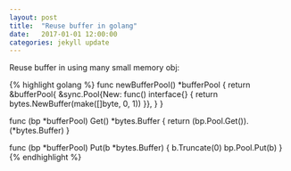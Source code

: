 ```yaml
---
layout: post
title:  "Reuse buffer in golang"
date:   2017-01-01 12:00:00
categories: jekyll update
---
```


Reuse buffer in using many small memory obj:

{% highlight golang %}
func newBufferPool() *bufferPool {
	return &bufferPool{
		&sync.Pool{New: func() interface{} {
			return bytes.NewBuffer(make([]byte, 0, 1))
		}},
	}
}

func (bp *bufferPool) Get() *bytes.Buffer {
	return (bp.Pool.Get()).(*bytes.Buffer)
}

func (bp *bufferPool) Put(b *bytes.Buffer) {
	b.Truncate(0)
	bp.Pool.Put(b)
}
{% endhighlight %}

[jekyll-gh]: https://github.com/mojombo/jekyll
[jekyll]:    http://jekyllrb.com
